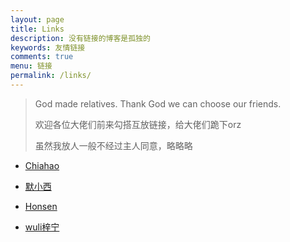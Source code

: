 ```yaml
---
layout: page
title: Links
description: 没有链接的博客是孤独的
keywords: 友情链接
comments: true
menu: 链接
permalink: /links/
---
```


> God made relatives. Thank God we can choose our friends.
>
> 欢迎各位大佬们前来勾搭互放链接，给大佬们跪下orz
>
> 虽然我放人一般不经过主人同意，略略略

* [Chiahao](http://Chiahao.top)

* [默小西](http://http://momomoxiaoxi.com)

* [Honsen](http://honsen.top)

* [wuli梓宁](lizining.top)

  ​
